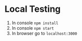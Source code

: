 # Local Testing
1. In console `npm install`
2. In console `npm start`
3. In browser go to `localhost:3000`
